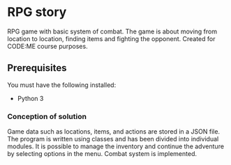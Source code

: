 # RPG story
RPG game with basic system of combat. The game is about moving from location to location, finding items and fighting the opponent. 
Created for CODE:ME course purposes.

## Prerequisites

You must have the following installed:
- Python 3

### Conception of solution
Game data such as locations, items, and actions are stored in a JSON file. The program is written using classes and has been divided into individual modules. 
It is possible to manage the inventory and continue the adventure by selecting options in the menu. Combat system is implemented.
